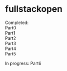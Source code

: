 # fullstackopen

Completed:<br>
Part0<br>
Part1<br>
Part2<br>
Part3<br>
Part4<br>
Part5<br>

In progress: Part6 